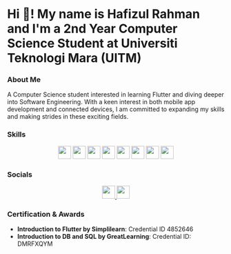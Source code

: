 # Hi 👋! My name is Hafizul Rahman and I'm a 2nd Year Computer Science Student at Universiti Teknologi Mara (UITM)

### About Me
A Computer Science student interested in learning Flutter and diving deeper into Software Engineering. With a keen interest in both mobile app development and connected devices, I am committed to expanding my skills and making strides in these exciting fields.

### Skills
<p align="center">
  <img src="https://img.shields.io/badge/-Dart-333?style=flat-square&logo=dart" height="30"/>
  <img src="https://img.shields.io/badge/-Flutter-333?style=flat-square&logo=flutter" height="30"/>
  <img src="https://img.shields.io/badge/-HTML5-333?style=flat-square&logo=html5" height="30"/>
  <img src="https://img.shields.io/badge/-CSS3-333?style=flat-square&logo=css3" height="30"/>
  <img src="https://img.shields.io/badge/-GitHub-333?style=flat-square&logo=github" height="30"/>
  <img src="https://img.shields.io/badge/-Java-333?style=flat-square&logo=java" height="30"/>
  <img src="https://img.shields.io/badge/-C++-333?style=flat-square&logo=c%2B%2B" height="30"/>
  <img src="https://img.shields.io/badge/-MySQL-333?style=flat-square&logo=mysql" height="30"/>
</p>

### Socials
<p align="center">
  <a href="https://www.instagram.com/ijoiz_/">
    <img src="https://img.shields.io/badge/-Instagram-E4405F?style=flat-square&logo=instagram&logoColor=white" height="30"/>
  </a>
  <a href="https://www.linkedin.com/in/hafizul-rahman-981830217/">
    <img src="https://img.shields.io/badge/-LinkedIn-0077B5?style=flat-square&logo=linkedin&logoColor=white" height="30"/>
  </a>
</p>

### Certification & Awards
- **Introduction to Flutter by Simplilearn**: Credential ID 4852646
- **Introduction to DB and SQL by GreatLearning**: Credential ID: DMRFXQYM

